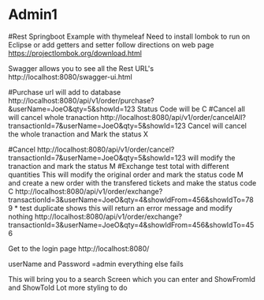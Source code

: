 # Admin1
#Rest Springboot Example with thymeleaf
Need to install lombok to run on Eclipse or add getters and setter  follow directions on web page
https://projectlombok.org/download.html

Swagger allows you to see all the Rest URL's
http://localhost:8080/swagger-ui.html

#Purchase url will add to database
http://localhost:8080/api/v1/order/purchase?&userName=JoeO&qty=5&showId=123
Status Code will be C
#Cancel all will cancel whole tranaction
http://localhost:8080/api/v1/order/cancelAll?transactionId=7&userName=JoeO&qty=5&showId=123
Cancel will cancel the whole tranaction and Mark the status X

#Cancel 
http://localhost:8080/api/v1/order/cancel?transactionId=7&userName=JoeO&qty=5&showId=123
will modify the tranaction and mark the status M
#Exchange 
test total with different quantities This will modify the original order and mark the status code M and create a new
order with the transfered tickets and make the status code C
 http://localhost:8080/api/v1/order/exchange?transactionId=3&userName=JoeO&qty=4&showIdFrom=456&showIdTo=789
	 * test duplicate shows this will return an error message and modify nothing
	 http://localhost:8080/api/v1/order/exchange?transactionId=3&userName=JoeO&qty=4&showIdFrom=456&showIdTo=456




Get to the login page
http://localhost:8080/

userName and Password =admin everything else fails

This will bring you to a search Screen which you can enter and ShowFromId and ShowToId
Lot more styling to do



